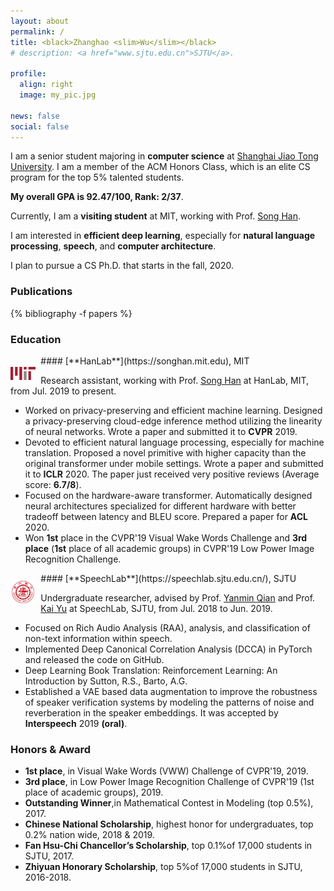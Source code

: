 ```yaml
---
layout: about
permalink: /
title: <black>Zhanghao <slim>Wu</slim></black>
# description: <a href="www.sjtu.edu.cn">SJTU</a>.

profile:
  align: right
  image: my_pic.jpg

news: false
social: false
---
```



I am a senior student majoring in **computer science** at [Shanghai Jiao Tong University](http://en.sjtu.edu.cn). I am a member of the ACM Honors Class, which is an elite CS program for the top 5% talented students. 

**My overall GPA is 92.47/100, Rank: 2/37**.

Currently, I am a **visiting student** at MIT, working with Prof. [Song Han](https://songhan.mit.edu).

I am interested in **efficient deep learning**, especially for **natural language processing**, **speech**, and **computer architecture**.

I plan to pursue a CS Ph.D. that starts in the fall, 2020.

### Publications
{% bibliography -f papers %}

### Education

<a href="assets/img/mit.png">
<img src="assets/img/mit.png"
  width="8%"
  style="float:left; margin:18px 8px 0px 0px"> 
</a>
#### [**HanLab**](https://songhan.mit.edu), MIT

Research assistant, working with Prof. [Song Han](https://songhan.mit.edu) at HanLab, MIT, from Jul. 2019 to present.
* Worked on privacy-preserving and efficient machine learning. Designed a privacy-preserving cloud-edge inference method utilizing the linearity of neural networks. Wrote a paper and submitted it to **CVPR** 2019.
* Devoted to efficient natural language processing, especially for machine translation. Proposed a novel primitive with higher capacity than the original transformer under mobile settings. Wrote a paper and submitted it to **ICLR** 2020. The paper just received very positive reviews (Average score: **6.7/8**).
* Focused on the hardware-aware transformer. Automatically designed neural architectures specialized for different hardware with better tradeoff between latency and BLEU score. Prepared a paper for **ACL** 2020.
* Won **1st** place in the CVPR'19 Visual Wake Words Challenge and **3rd place** (**1st** place of all academic groups) in CVPR'19 Low Power Image Recognition Challenge.

<a href="assets/img/sjtu.png">
<img src="assets/img/sjtu.png"
  width="8%"
  style="float:left; margin:10px 8px 0px 0px"> 
</a>
#### [**SpeechLab**](https://speechlab.sjtu.edu.cn/), SJTU

Undergraduate researcher, advised by Prof. [Yanmin Qian](https://speechlab.sjtu.edu.cn/members/yanmin_qian) and Prof. [Kai Yu](https://speechlab.sjtu.edu.cn/members/kai_yu) at SpeechLab, SJTU, from Jul. 2018 to Jun. 2019.
* Focused on Rich Audio Analysis (RAA), analysis, and classification of non-text information within speech.
* Implemented Deep Canonical Correlation Analysis (DCCA) in PyTorch and released the code on GitHub.
* Deep Learning Book Translation: Reinforcement Learning: An Introduction by Sutton, R.S., Barto, A.G.
* Established a VAE based data augmentation to improve the robustness of speaker verification systems by modeling the patterns of noise and reverberation in the speaker embeddings. It was accepted by **Interspeech** 2019 **(oral)**.

### Honors & Award
* **1st place**, in Visual Wake Words (VWW) Challenge of CVPR'19, 2019.
* **3rd place**, in Low Power Image Recognition Challenge of CVPR'19 (1st place of academic groups), 2019.
* **Outstanding Winner**,in Mathematical Contest in Modeling (top 0.5%), 2017.
* **Chinese National Scholarship**, highest honor for undergraduates, top 0.2% nation wide, 2018 & 2019.
* **Fan Hsu-Chi Chancellor’s Scholarship**, top 0.1%of 17,000 students in SJTU, 2017.
* **Zhiyuan Honorary Scholarship**, top 5%of 17,000 students in SJTU, 2016-2018.

